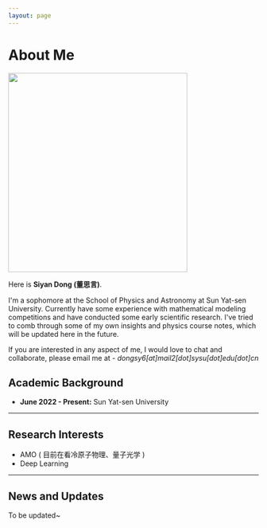 ```yaml
---
layout: page
---
```


# About Me

<img src="https://Destiny200424.github.io/dongsiyan.jpg" class="floatpic" width="360" height="400">

Here is **Siyan Dong (董思言)**.

I'm a sophomore at the School of Physics and Astronomy at Sun Yat-sen University. Currently have some experience with mathematical modeling competitions and have conducted some early scientific research. I've tried to comb through some of my own insights and physics course notes, which will be updated here in the future.

If you are interested in any aspect of me, I would love to chat and collaborate, please email me at - *dongsy6[at]mail2[dot]sysu[dot]edu[dot]cn*

## Academic Background

- **June 2022 - Present:** Sun Yat-sen University

---

## Research Interests

- AMO ( 目前在看冷原子物理、量子光学 )
- Deep Learning




---

## News and Updates

To be updated~

